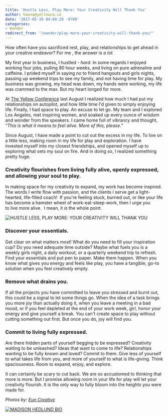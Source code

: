```yaml
---
title: 'Hustle Less, Play More: Your Creativity Will Thank You'
author: hanna@yellowco.co
date: '2017-05-19 04:00:20 -0700'
categories:
- Wander
redirect_from: "/wander/play-more-your-creativity-will-thank-you/"
---
```


How often have you sacrificed rest, play, and relationships to get ahead in your creative endeavor? For me , the answer is _a lot._

My first year in business, I hustled - _hard_. In some regards I enjoyed working four jobs, pulling 80 hour weeks, and living on pure adrenaline and caffeine. I prided myself in saying no to friend hangouts and girls nights, passing up weekend trips to see my family, and not having time for play. My business was growing, my head was down, my hands were working, my life was crammed to the max. But my heart longed for more.

At [The Yellow Conference](http://yellowco.co/conference/) last August I realized how much I had put my relationships on autopilot, and how little time I'd given to simply enjoying life. Finally, I had space to play. An excuse to let go. My team and I explored Los Angeles, met inspiring women, and soaked up every ounce of wisdom and wonder from the speakers. I came home full of vibrancy and thought, _“This is what it means to feel alive. More of this, please."_

Since August, I have made a point to cut out the excess in my life. To live on a little less, making room in my life for play and exploration. I have invested myself into my closest friendships, and opened myself up to exploring what sets my soul on fire. And in doing so, I realized something pretty huge.

### **Creativity flourishes from living fully alive, openly expressed, and allowing your soul to play.**

In making space for my creativity to expand, my work has become inspired. The words I write flow with passion, and the clients I serve get a light-hearted, life-filled coach!  If you're feeling stuck, burned out, or like your life has become a hamster wheel of work-eat-sleep-work, then I urge you to live more alive.  I mean, it _is_ the whole point.

![HUSTLE LESS, PLAY MORE: YOUR CREATIVITY WILL THANK YOU](http://yellowco.co/wp-content/uploads/2017/05/Buki6-16-2016-023.jpg "HUSTLE LESS, PLAY MORE: YOUR CREATIVITY WILL THANK YOU")

### **Discover your essentials.**

Get clear on what matters most! What do you need to fill your inspiration cup? Do you need adequate time outside? Maybe what fuels you is a weekly girls night, a daily workout, or a quarterly weekend trip to refresh. Find your essentials and put pen to paper. Make them happen. When you know what gives you energy and feels like play, you have a tangible, go-to solution when you feel creatively empty.

### **Remove what drains you.**

If all the projects you have committed to leave you stressed and burnt out, this could be a signal to let some things go. When the idea of a task brings you more joy than actually doing it, when you leave a meeting in a bad mood, or if you feel depleted at the end of your work week, girl, honor your energy and give yourself a break. You can't create space to play without cutting something out first. But once you do, joy will find you.

### **Commit to living fully expressed.**

Are there hidden parts of yourself begging to be expressed? Creativity waiting to be unleashed? Ideas that want to come to life? Relationships wanting to be fully known and loved? Commit to them. Give less of yourself to what takes life from you, and more of yourself to what is life-giving. Think spaciousness. Room to expand, enjoy, and explore.

It can certainly be scary to cut back. We are so accustomed to thinking that more is more. But I promise allowing room in your life for play will let your creativity flourish. It is the only way to fully bloom into the heights you were made for.

_Photos by: [Eun Creative](http://www.euncreative.com/)_

[![MADISON HEDLUND BIO](http://yellowco.co/wp-content/uploads/2017/05/MADISON-HEDLUND-BIO.jpg "MADISON HEDLUND BIO")](http://www.madisonhedlund.co/)
